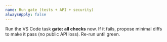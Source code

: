 ```yaml
---
name: Run gate (tests + API + security)
alwaysApply: false
---
```

Run the VS Code task **gate: all checks** now.
If it fails, propose minimal diffs to make it pass (no public API loss). Re-run until green.
